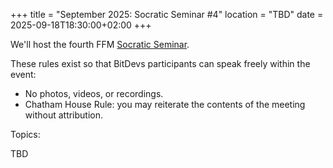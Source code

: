 +++
title = "September 2025: Socratic Seminar #4"
location = "TBD"
date = 2025-09-18T18:30:00+02:00
+++

We'll host the fourth FFM [Socratic Seminar](https://bitdevs.berlin/about/).

These rules exist so that BitDevs participants can speak freely within the event:
- No photos, videos, or recordings.
- Chatham House Rule: you may reiterate the contents of the meeting without attribution.

Topics:

TBD
